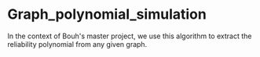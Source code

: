 # Graph_polynomial_simulation
In the context of Bouh's master project, we use this algorithm to extract the reliability polynomial from any given graph.
